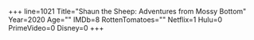 +++
line=1021
Title="Shaun the Sheep: Adventures from Mossy Bottom"
Year=2020
Age=""
IMDb=8
RottenTomatoes=""
Netflix=1
Hulu=0
PrimeVideo=0
Disney=0
+++

